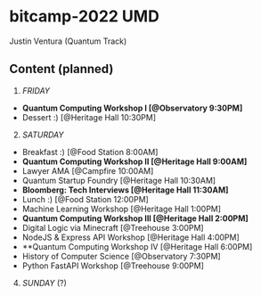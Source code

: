 # bitcamp-2022 UMD

Justin Ventura (Quantum Track)

## Content (planned)

1. *FRIDAY*
 - **Quantum Computing Workshop I [@Observatory 9:30PM]**
 - Dessert :) [@Heritage Hall 10:30PM]
2. *SATURDAY*
 - Breakfast :)  [@Food Station 8:00AM]
 - **Quantum Computing Workshop II [@Heritage Hall 9:00AM]**  
 - Lawyer AMA [@Campfire 10:00AM]
 - Quantum Startup Foundry [@Heritage Hall 10:30AM]
 - **Bloomberg: Tech Interviews [@Heritage Hall 11:30AM]**
 - Lunch :) [@Food Station 12:00PM]
 - Machine Learning Workshop [@Heritage Hall 1:00PM]
 - **Quantum Computing Workshop III [@Heritage Hall 2:00PM]**
 - Digital Logic via Minecraft [@Treehouse 3:00PM]
 - NodeJS & Express API Workshop [@Heritage Hall 4:00PM]
 - **Quantum Computing Workshop IV [@Heritage Hall 6:00PM]
 - History of Computer Science [@Observatory 7:30PM]
 - Python FastAPI Workshop [@Treehouse 9:00PM]
4. *SUNDAY* (?)
